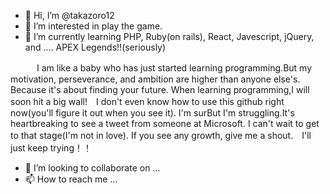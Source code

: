- 👋 Hi, I’m @takazoro12
- 👀 I’m interested in play the game.
- 🌱 I’m currently learning PHP, Ruby(on rails), React, Javescript, jQuery, and .... APEX Legends!!(seriously) 

　　　I am like a baby who has just started learning programming.But my motivation, perseverance, and ambition are higher than anyone else's.
   Because it's about finding your future. When learning programming,I will soon hit a big wall!　I don't even know how to use this github right now(you'll figure it out when you see it).
   I'm surBut I'm struggling.It's heartbreaking to see a tweet from someone at Microsoft. I can't wait to get to that stage(I'm not in love).
   If you see any growth, give me a shout.　I'll just keep trying！！

- 💞️ I’m looking to collaborate on ...
- 📫 How to reach me ... 

<!---
takazoro12/takazoro12 is a ✨ special ✨ repository because its `README.md` (this file) appears on your GitHub profile.
You can click the Preview link to take a look at your changes.
--->
